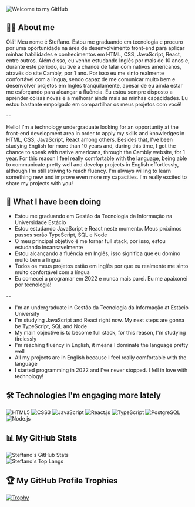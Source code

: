 ![Welcome to my GitHub](/images/welcome-cover.gif)

## 👨‍💻 About me
Olá! Meu nome é Steffano. Estou me graduando em tecnologia e procuro por uma oportunidade na área de desenvolvimento front-end para aplicar minhas habilidades e conhecimentos em HTML, CSS, JavaScript, React, entre outros. Além disso, eu venho estudando Inglês por mais de 10 anos e, durante este período, eu tive a chance de falar com nativos americanos, através do site Cambly, por 1 ano. Por isso eu me sinto realmente confortável com a língua, sendo capaz de me comunicar muito bem e desenvolver projetos em Inglês tranquilamente, apesar de eu ainda estar me esforçando para alcançar a fluência. Eu estou sempre disposto a aprender coisas novas e a melhorar ainda mais as minhas capacidades. Eu estou bastante empolgado em compartilhar os meus projetos com você!

--

Hello! I'm a technology undergraduate looking for an opportunity at the front-end development area in order to apply my skills and knowledges in HTML, CSS, JavaScript, React among others. Besides that, I've been studying English for more than 10 years and, during this time, I got the chance to speak with native americans, through the Cambly website, for 1 year. For this reason I feel really comfortable with the language, being able to communicate pretty well and develop projects in English effortlessly, although I'm still striving to reach fluency. I'm always willing to learn something new and improve even more my capacities. I'm really excited to share my projects with you!

## 🎯 What I have been doing
- Estou me graduando em Gestão da Tecnologia da Informação na Universidade Estácio
- Estou estudando JavaScript e React neste momento. Meus próximos passos serão TypeScript, SQL e Node
- O meu principal objetivo é me tornar full stack, por isso, estou estudando incansavelmente
- Estou alcançando a fluência em Inglês, isso significa que eu domino muito bem a língua
- Todos os meus projetos estão em Inglês por que eu realmente me sinto muito confortável com a língua
- Eu comecei a programar em 2022 e nunca mais parei. Eu me apaixonei por tecnologia!

--

- I'm an undergraduate in Gestão da Tecnologia da Informação at Estácio University
- I'm studying JavaScript and React right now. My next steps are gonna be TypeScript, SQL and Node
- My main objective is to become full stack, for this reason, I'm studying tirelessly
- I'm reaching fluency in English, it means I dominate the language pretty well
- All my projects are in English because I feel really comfortable with the language
- I started programming in 2022 and I've never stopped. I fell in love with technology!

## 🛠️ Technologies I'm engaging more lately
![HTML5](https://img.shields.io/badge/HTML5-E34F26?style=for-the-badge&logo=html5&logoColor=white)
![CSS3](https://img.shields.io/badge/CSS3-1572B6?style=for-the-badge&logo=css3&logoColor=white)
![JavaScript](https://img.shields.io/badge/JavaScript-323330?style=for-the-badge&logo=javascript&logoColor=F7DF1E)
![React.js](https://img.shields.io/badge/React.js-white?style=for-the-badge&logo=react)
![TypeScript](https://img.shields.io/badge/TypeScript-blue?style=for-the-badge&logo=typescript&logoColor=white)
![PostgreSQL](https://img.shields.io/badge/PostgreSQL-white?style=for-the-badge&logo=postgresql&logoColor=blue)
![Node.js](https://img.shields.io/badge/Node.js-43853D?style=for-the-badge&logo=node.js&logoColor=white)

## 📊 My GitHub Stats
![Steffano's GitHub Stats](https://github-readme-stats.vercel.app/api?username=steffano-da-cruz&hide_title=true&card_width=1060&line_height=29&show_icons=true&theme=github_dark)<br />
![Steffano's Top Langs](https://github-readme-stats.vercel.app/api/top-langs/?username=steffano-da-cruz&card_width=1060&layout=normal&theme=github_dark)

## 🏆 My GitHub Profile Trophies
[![Trophy](https://github-profile-trophy.vercel.app/?username=steffano-da-cruz&theme=onestar&margin-w=40&margin-h=20)](https://github.com/steffano-da-cruz/github-profile-trophy)
